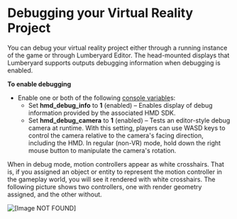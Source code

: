 # Debugging your Virtual Reality Project<a name="virtual-reality-debug"></a>

You can debug your virtual reality project either through a running instance of the game or through Lumberyard Editor\. The head\-mounted displays that Lumberyard supports outputs debugging information when debugging is enabled\.

**To enable debugging**
+ Enable one or both of the following [console variable](virtual-reality-cvars.md)s:
  + Set **hmd\_debug\_info** to **1** \(enabled\) – Enables display of debug information provided by the associated HMD SDK\.
  + Set **hmd\_debug\_camera** to **1** \(enabled\) – Tests an editor\-style debug camera at runtime\. With this setting, players can use WASD keys to control the camera relative to the camera's facing direction, including the HMD\. In regular \(non\-VR\) mode, hold down the right mouse button to manipulate the camera's rotation\.

When in debug mode, motion controllers appear as white crosshairs\. That is, if you assigned an object or entity to represent the motion controller in the gameplay world, you will see it rendered with white crosshairs\. The following picture shows two controllers, one with render geometry assigned, and the other without\.

![\[Image NOT FOUND\]](http://docs.aws.amazon.com/lumberyard/latest/userguide/images/vr/virtual-reality-crosshairs.png)